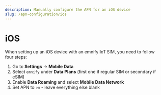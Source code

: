 ```yaml
---
description: Manually configure the APN for an iOS device
slug: /apn-configuration/ios
---
```


# iOS

When setting up an iOS device with an emnify IoT SIM, you need to follow four steps:

1. Go to **Settings** → **Mobile Data**
1. Select `emnify` under **Data Plans** (first one if regular SIM or secondary if eSIM)
1. Enable **Data Roaming** and select **Mobile Data Network**
1. Set APN to `em` - leave everything else blank
